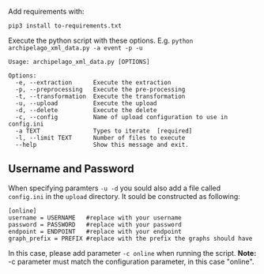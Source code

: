 Add requirements with:
```
pip3 install to-requirements.txt
```


Execute the python script with these options. E.g. `python archipelago_xml_data.py -a event -p -u`
```
Usage: archipelago_xml_data.py [OPTIONS]

Options:
  -e, --extraction      Execute the extraction
  -p, --preprocessing   Execute the pre-processing
  -t, --transformation  Execute the transformation
  -u, --upload          Execute the upload
  -d, --delete          Execute the delete
  -c, --config          Name of upload configuration to use in config.ini
  -a TEXT               Types to iterate  [required]
  -l, --limit TEXT      Number of files to execute
  --help                Show this message and exit.
```


## Username and Password

When specifying paramters `-u -d` you sould also add a file called `config.ini` in the `upload` directory.
It sould be constructed as following:

```
[online]
username = USERNAME   #replace with your username
password = PASSWORD   #replace with your password
endpoint = ENDPOINT   #replace with your endpoint
graph_prefix = PREFIX #replace with the prefix the graphs should have
```

In this case, please add parameter `-c online` when running the script. **Note:** -c parameter must match the configuration parameter, in this case "online".